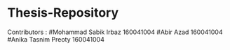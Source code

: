 # Thesis-Repository
Contributors : 
#Mohammad Sabik Irbaz 160041004
#Abir Azad 160041004
#Anika Tasnim Preoty 160041004
